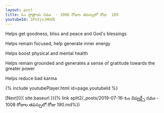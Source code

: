 ```yaml
---
layout: post
title: ఓం స్తోత్రాయ నమః  - 1008 రోజుల తపస్సులో రోజు  189
youtubeId: 1PxXjvJHUOE
---
```

 
 
Helps get goodness, bliss and peace and God's blessings
 
Helps remain focused, help generate inner energy 
 
Helps boost physical and mental health 
 
Helps remain grounded and generates a sense of gratitude towards the greater power 
 
Helps reduce bad karma
 
 
 
 


{% include youtubePlayer.html id=page.youtubeId %}
 
[Next]({{ site.baseurl }}{% link  split2/_posts/2019-07-16-ఓం విష్వర్ట్సే నమః  - 1008 రోజుల తపస్సులో రోజు  190.md%})
 
